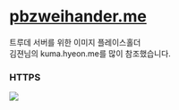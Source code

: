 # [pbzweihander.me](https://pbzweihander.me)

트루데 서버를 위한 이미지 플레이스홀더  
김젼님의 kuma.hyeon.me를 많이 참조했습니다.

### HTTPS

[![](http://imgur.com/a/J61gd)](https://www.ssllabs.com/ssltest/analyze.html?d=pbzweihander.me)
